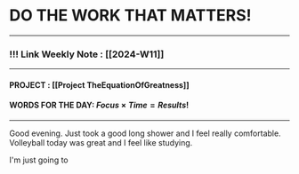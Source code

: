 
# DO THE WORK THAT MATTERS!

--- 
### !!! Link Weekly Note : [[2024-W11]]
---
#### PROJECT : [[Project TheEquationOfGreatness]]
#### WORDS FOR THE DAY: $Focus \times Time = Results!$
---

Good evening. Just took a good long shower and I feel really comfortable. 
Volleyball today was great and I feel like studying. 

I'm just going to 








